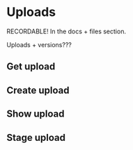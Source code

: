 Uploads
=======

RECORDABLE! In the docs + files section.

Uploads + versions???

Get upload
----------

Create upload
-------------


Show upload
-----------


Stage upload
------------

